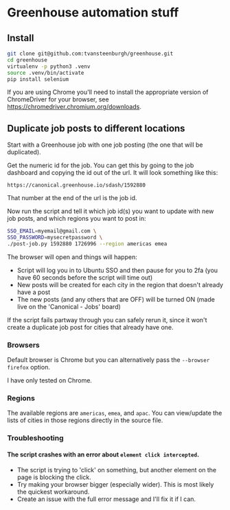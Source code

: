 # Greenhouse automation stuff

## Install

```bash
git clone git@github.com:tvansteenburgh/greenhouse.git
cd greenhouse
virtualenv -p python3 .venv
source .venv/bin/activate
pip install selenium
```

If you are using Chrome you'll need to install the appropriate version
of ChromeDriver for your browser, see
https://chromedriver.chromium.org/downloads.

## Duplicate job posts to different locations

Start with a Greenhouse job with one job posting (the one that will be
duplicated).

Get the numeric id for the job. You can get this by going to the job
dashboard and copying the id out of the url. It will look something like
this:

`https://canonical.greenhouse.io/sdash/1592880`

That number at the end of the url is the job id.

Now run the script and tell it which job id(s) you want to update with
new job posts, and which regions you want to post in:

```bash
SSO_EMAIL=myemail@gmail.com \
SSO_PASSWORD=mysecretpassword \
./post-job.py 1592880 1726996 --region americas emea
```

The browser will open and things will happen:

- Script will log you in to Ubuntu SSO and then pause for you to 2fa
  (you have 60 seconds before the script will time out)
- New posts will be created for each city in the region that doesn't
  already have a post
- The new posts (and any others that are OFF) will be turned ON (made
  live on the 'Canonical - Jobs' board)

If the script fails partway through you can safely rerun it, since it won't
create a duplicate job post for cities that already have one.

### Browsers

Default browser is Chrome but you can alternatively pass the `--browser firefox` option.

I have only tested on Chrome.

### Regions

The available regions are `americas`, `emea`, and `apac`. You can
view/update the lists of cities in those regions directly in the source
file.

### Troubleshooting

#### The script crashes with an error about `element click intercepted`.

- The script is trying to 'click' on something, but another element on
  the page is blocking the click.
- Try making your browser bigger (especially wider). This is most likely
  the quickest workaround.
- Create an issue with the full error message and I'll fix it if I can.
